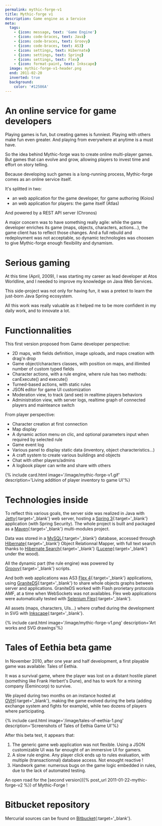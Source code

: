 ```yaml
---
permalink: mythic-forge-v1
title: Mythic-forge v1
description: Game engine as a Service
meta:
  tags:
    - {icon: message, text: 'Game Engine'}
    - {icon: code-braces, text: Java}
    - {icon: code-braces, text: Groovy}
    - {icon: code-braces, text: AS3}
    - {icon: settings, text: Hibernate}
    - {icon: settings, text: Spring}
    - {icon: settings, text: Flex}
    - {icon: format-paint, text: Inkscape}
  image: mythic-forge-v1-header.png
  end: 2011-02-20
  inverted: true
  background:
    color: '#12586A'
---
```


# An online service for game developers

Playing games is fun, but creating games is funniest.
Playing with others make fun even greater. And playing from everywhere at anytime is a must have.

So the idea behind Mythic-forge was to create online multi-player games.
But games that can evolve and grow, allowing players to invest time and effort on story telling.

Because developing such games is a long-running process, Mythic-forge comes as an online service itself.

It's splitted in two:
- an web application for the game developer, for game authoring (Koios)
- an web application for players: the game itself (Atlas)

And powered by a REST API server (Chronos)

A major concern was to have something really agile: while the game developer enriches its game (maps, objects, characters, actions...), the game client has to reflect those changes.
And a full rebuild and redeployment was not acceptable, so dynamic technologies was choosen to give Mythic-forge enough flexibility and dynamism.

# Serious gaming

At this time (April, 2009), I was starting my career as lead developer at Atos Worldline, and I needed to improve my knowledge on Java Web Services.

This side-project was not only for having fun, it was a pretext to learn the just-born Java Spring ecosystem.

All this work was really valuable as it helped me to be more confident in my daily work, and to innovate a lot.

# Functionnalities

This first version proposed from Game developer perspective:

- 2D maps, with fields definition, image uploads, and maps creation with drag'n drop
- Game object/characters classes, with position on maps, and illimited number of custom typed fields
- Character actions, with a rule engine, where rule has two methods: canExecute() and execute()
- Turned-based actions, with static rules
- JSON editor for game UI customization
- Moderation view, to track (and see) in realtime players behaviors
- Administration view, with server logs, realtime graph of connected players and mainteance switch

From player perspective:

- Character creation at first connection
- Map display
- A dynamic action menu on clic, and optional parameters input when required by selected rule
- Game event log
- Various panel to display static data (inventory, object characteristics...)
- A craft system to create various buildings and objects
- Chat with other players/admins
- A logbook player can write and share with others

{% include card.html image='/image/mythic-forge-v1.gif' description='Living addition of player inventory to game UI'%}

# Technologies inside

To reflect this various goals, the server side was realized in Java with [Jetty][jetty]{:target='_blank'} web server, hosting a [Spring 3][spring]{:target='_blank'} application (with Spring Security).
The whole project is built and packaged as a [Maven][mvn]{:target='_blank'} multi-modules project.

Data was stored in a [MySQL][mysql]{:target='_blank'} database, accessed through [Hibernate][hibernate]{:target='_blank'} Object Relationnal Mapper, with full text search thanks to [Hibernate Search][hibernate]{:target='_blank'} ([Lucene][lucene]{:target='_blank'} under the wood).

All the dynamic part (the rule engine) was powered by [Groovy][groovy]{:target='_blank'} scripts.

And both web applications was AS3 [Flex 4][flex]{:target='_blank'} applications, using [GraniteDS][gds]{:target='_blank'} to share whole objects graphs between server and applications.
GraniteDS worked with Flash prorietary protocola AMF, at a time when WebSockets was not availables.
Flex web applications were automatically tested with [Selenium Flex][sfapi]{:target='_blank'}.

All assets (maps, characters, UIs...) where crafted during the development in SVG with [Inkscape][inkscape]{:target='_blank'}.

{% include card.html image='/image/mythic-forge-v1.png' description='Art works and SVG drawings'%}

# Tales of Eethia beta game

In November 2010, after one year and half development, a first playable game was available: Tales of Eethia.

It was a survival game, where the player was lost on a distant hostile planet (something like Frank Herbert's Dune), and has to work for a mining company (Eemincorp) to survive.

We played during two months on an instance hosted at [OVH][ovh]{:target='_blank'}, making the game evolved during the beta (adding exchange system and fights for example), while two dozens of players where participating.

{% include card.html image='/image/tales-of-eethia-1.png' description='Screenshots of Tales of Eethia Game UI'%}

After this beta test, it appears that:

1. The generic game web application was not flexible. Using a JSON customizable UI was far enought of an immersive UI for gamers.
1. A slow rule engine. Any player click ends up to rules evaluation, with multiple (transactionnal) database access. Not enought reactive !
1. Handwork game: numerous bugs on the game logic embedded in rules, due to the lack of automated testing.

An open road for the [second version]({% post_url 2011-01-22-mythic-forge-v2 %}) of Mythic-Forge !

# Bitbucket repository

Mercurial sources can be found on [Bitbucket][bitbucket]{:target='_blank'}.

[bitbucket]: https://bitbucket.org/feugy/mythic-forge
[gds]: http://www.granitedataservices.com/
[spring]: https://docs.spring.io/spring/docs/3.0.x/spring-framework-reference/html/index.html
[ovh]: https://www.ovh.com
[inkscape]: https://inkscape.org/
[sfapi]: https://code.google.com/p/sfapi/
[flex]: http://www.adobe.com/fr/products/flex.html
[groovy]: http://www.groovy-lang.org/
[mysql]: http://dev.mysql.com/doc/refman/5.0/en/
[hibernate]: http://hibernate.org/orm/
[hibernate-search]: http://hibernate.org/search/
[lucene]: https://lucene.apache.org/core/
[jetty]: http://www.eclipse.org/jetty/
[mvn]: https://maven.apache.org/